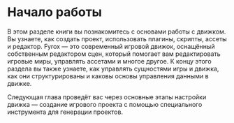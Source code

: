 # Начало работы

В этом разделе книги вы познакомитесь с основами работы с движком. Вы узнаете, как создать проект, использовать плагины, скрипты, ассеты и редактор. Fyrox — это современный игровой движок, оснащённый собственным редактором сцен, который помогает вам редактировать игровые миры, управлять ассетами и многое другое. К концу этого раздела вы также узнаете, как управлять сущностями игры и движка, как они структурированы и каковы основы управления данными в движке.

Следующая глава проведёт вас через основные этапы настройки движка — создание игрового проекта с помощью специального инструмента для генерации проектов.